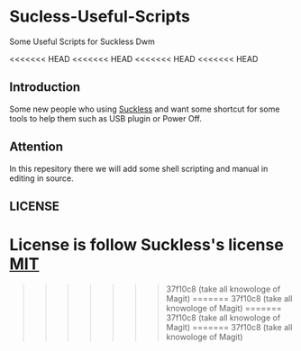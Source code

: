 # Sucless-Useful-Scripts
Some Useful Scripts for Suckless Dwm

<<<<<<< HEAD
<<<<<<< HEAD
<<<<<<< HEAD
<<<<<<< HEAD
## Introduction
Some new people who using [Suckless](https://suckless.org) and want some shortcut for some tools to help them such as USB plugin or Power Off.

## Attention
In this repesitory there we will add some shell scripting and manual in editing in source. 

## LICENSE
License is follow Suckless's license [MIT](https://opensource.org/licenses/MIT)
=======
>>>>>>> 37f10c8 (take all knowologe of Magit)
=======
>>>>>>> 37f10c8 (take all knowologe of Magit)
=======
>>>>>>> 37f10c8 (take all knowologe of Magit)
=======
>>>>>>> 37f10c8 (take all knowologe of Magit)
